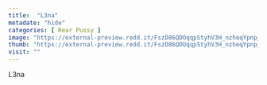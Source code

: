 ```yaml
---
title:  "L3na"
metadate: "hide"
categories: [ Rear Pussy ]
image: "https://external-preview.redd.it/FszD86QDOqqpStyhV3H_nzheqYpnp_Y68zMcVaV3Xbk.jpg?auto=webp&s=dd712c379f212b3f7bac5d3d3eeea4f415d7ef74"
thumb: "https://external-preview.redd.it/FszD86QDOqqpStyhV3H_nzheqYpnp_Y68zMcVaV3Xbk.jpg?width=320&crop=smart&auto=webp&s=d8adb9db742c001650112df0cfad5e26059a8f53"
visit: ""
---
```

L3na
